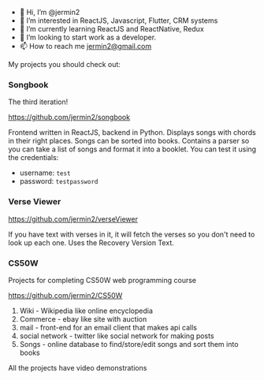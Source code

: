 - 👋 Hi, I’m @jermin2
- 👀 I’m interested in ReactJS, Javascript, Flutter, CRM systems
- 🌱 I’m currently learning ReactJS and ReactNative, Redux
- 💞️ I’m looking to start work as a developer.
- 📫 How to reach me jermin2@gmail.com

My projects you should check out:

### Songbook
The third iteration!

https://github.com/jermin2/songbook

Frontend written in ReactJS, backend in Python. Displays songs with chords in their right places. Songs can be sorted into books. Contains a parser so you can take a list of songs and format it into a booklet. You can test it using the credentials: 
- username: `test`
- password: `testpassword`

### Verse Viewer
https://github.com/jermin2/verseViewer

If you have text with verses in it, it will fetch the verses so you don't need to look up each one. Uses the Recovery Version Text. 

### CS50W
Projects for completing CS50W web programming course

https://github.com/jermin2/CS50W

1. Wiki - Wikipedia like online encyclopedia
2. Commerce - ebay like site with auction
3. mail - front-end for an email client that makes api calls
4. social network - twitter like social network for making posts
5. Songs - online database to find/store/edit songs and sort them into books

All the projects have video demonstrations

<!---
jermin2/jermin2 is a ✨ special ✨ repository because its `README.md` (this file) appears on your GitHub profile.
You can click the Preview link to take a look at your changes.
--->
